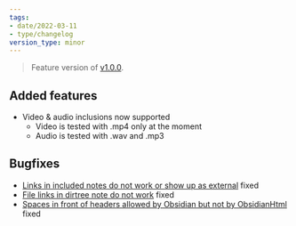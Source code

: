 ```yaml
---
tags:
- date/2022-03-11
- type/changelog
version_type: minor
---
```

   
> Feature version of [v1.0.0](../Changelog/v1.0.0.md).   
   
## Added features   
   
- Video & audio inclusions now supported   
	- Video is tested with .mp4 only at the moment   
	- Audio is tested with .wav and .mp3   
   
## Bugfixes   
   
- [Links in included notes do not work or show up as external](../Buglog/Links%20in%20included%20notes%20do%20not%20work%20or%20show%20up%20as%20external.md) fixed   
- [File links in dirtree note do not work](../Buglog/File%20links%20in%20dirtree%20note%20do%20not%20work.md) fixed   
- [Spaces in front of headers allowed by Obsidian but not by ObsidianHtml](../Buglog/Spaces%20in%20front%20of%20headers%20allowed%20by%20Obsidian%20but%20not%20by%20ObsidianHtml.md) fixed